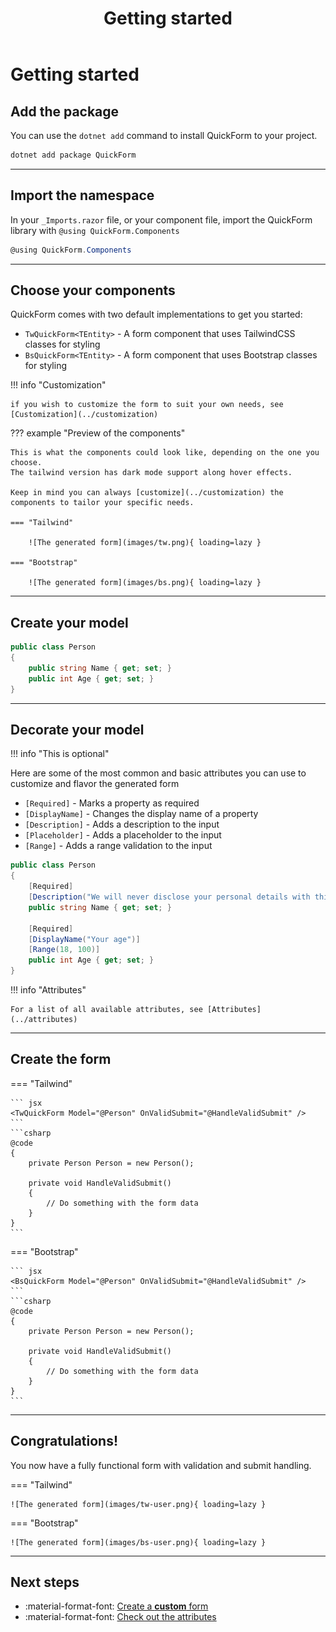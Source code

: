 ﻿---
title: Getting started
---

# Getting started

## Add the package

You can use the `dotnet add` command to install QuickForm to your project.

```bash
dotnet add package QuickForm
```

---

## Import the namespace

In your `_Imports.razor` file, or your component file, import the QuickForm library with `@using QuickForm.Components`

```csharp title="_Imports.razor"
@using QuickForm.Components
```

---

## Choose your components

QuickForm comes with two default implementations to get you started:

- `TwQuickForm<TEntity>` - A form component that uses TailwindCSS classes for styling
- `BsQuickForm<TEntity>` - A form component that uses Bootstrap classes for styling

!!! info "Customization"

    if you wish to customize the form to suit your own needs, see [Customization](../customization)

??? example "Preview of the components"

    This is what the components could look like, depending on the one you choose.
    The tailwind version has dark mode support along hover effects.

    Keep in mind you can always [customize](../customization) the components to tailor your specific needs.
    
    === "Tailwind"

        ![The generated form](images/tw.png){ loading=lazy }

    === "Bootstrap"
    
        ![The generated form](images/bs.png){ loading=lazy }

---

## Create your model

```csharp
public class Person
{
    public string Name { get; set; }
    public int Age { get; set; }
}
```

---

## Decorate your model

!!! info "This is optional"

Here are some of the most common and basic attributes you can use to customize and flavor the generated form

- `[Required]` - Marks a property as required
- `[DisplayName]` - Changes the display name of a property
- `[Description]` - Adds a description to the input
- `[Placeholder]` - Adds a placeholder to the input
- `[Range]` - Adds a range validation to the input

```csharp
public class Person
{
    [Required]
    [Description("We will never disclose your personal details with third parties.")]
    public string Name { get; set; }
    
    [Required]
    [DisplayName("Your age")]
    [Range(18, 100)]
    public int Age { get; set; }
}
```

!!! info "Attributes"

    For a list of all available attributes, see [Attributes](../attributes)

---

## Create the form

=== "Tailwind"

    ``` jsx
    <TwQuickForm Model="@Person" OnValidSubmit="@HandleValidSubmit" />
    ```
    ```csharp
    @code 
    {
        private Person Person = new Person();

        private void HandleValidSubmit()
        {
            // Do something with the form data
        }
    }
    ```

=== "Bootstrap"

    ``` jsx
    <BsQuickForm Model="@Person" OnValidSubmit="@HandleValidSubmit" />
    ```
    ```csharp
    @code 
    {
        private Person Person = new Person();

        private void HandleValidSubmit()
        {
            // Do something with the form data
        }
    }
    ```

---


## Congratulations!

You now have a fully functional form with validation and submit handling.

=== "Tailwind"

    ![The generated form](images/tw-user.png){ loading=lazy }

=== "Bootstrap"

    ![The generated form](images/bs-user.png){ loading=lazy }

---


## Next steps

<div class="grid cards" markdown>

- :material-format-font: [Create a __custom__ form](../customization)
- :material-format-font: [Check out the attributes](../attributes)

</div>